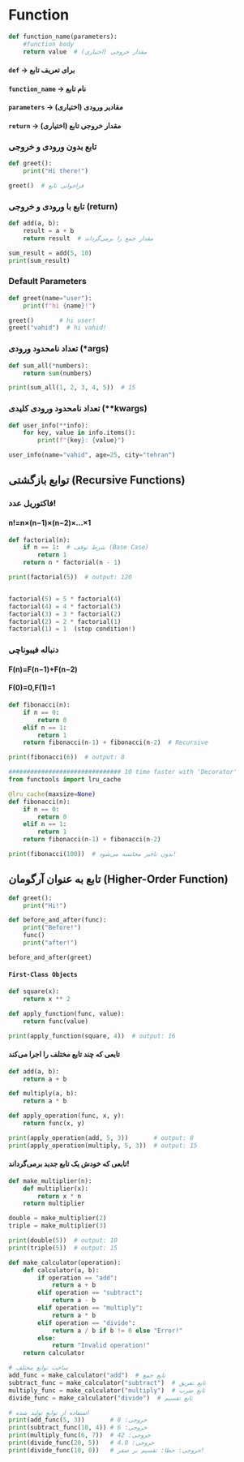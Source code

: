 # Function

```python
def function_name(parameters):  
    #function body
    return value  # مقدار خروجی (اختیاری)
```
#### `def` → برای تعریف تابع
#### `function_name` → نام تابع
#### `parameters` → مقادیر ورودی (اختیاری)
#### `return` → مقدار خروجی تابع (اختیاری)

### تابع بدون ورودی و خروجی
```python
def greet():
    print("Hi there!")

greet()  # فراخوانی تابع
```
### تابع با ورودی و خروجی (return)
```python
def add(a, b):
    result = a + b
    return result  # مقدار جمع را برمی‌گرداند

sum_result = add(5, 10)
print(sum_result)
```

### Default Parameters
```python
def greet(name="user"):
    print(f"hi {name}!")

greet()       # hi user!
greet("vahid")  # hi vahid!
```
### تعداد نامحدود ورودی (*args)
```python
def sum_all(*numbers):
    return sum(numbers)

print(sum_all(1, 2, 3, 4, 5))  # 15
```
### تعداد نامحدود ورودی کلیدی (**kwargs)
```python
def user_info(**info):
    for key, value in info.items():
        print(f"{key}: {value}")

user_info(name="vahid", age=25, city="tehran")
```
##  توابع بازگشتی (Recursive Functions)
### فاکتوریل عدد!
#### n!=n×(n−1)×(n−2)×...×1
```python
def factorial(n):
    if n == 1:  # شرط توقف (Base Case)
        return 1
    return n * factorial(n - 1)

print(factorial(5))  # output: 120


factorial(5) = 5 * factorial(4)
factorial(4) = 4 * factorial(3)
factorial(3) = 3 * factorial(2)
factorial(2) = 2 * factorial(1)
factorial(1) = 1  (stop condition!)
```
### دنباله فیبوناچی
#### F(n)=F(n−1)+F(n−2)
#### F(0)=0,F(1)=1
```python
def fibonacci(n):
    if n == 0:
        return 0
    elif n == 1:
        return 1
    return fibonacci(n-1) + fibonacci(n-2)  # Recursive

print(fibonacci(6))  # output: 8

############################### 10 time faster with 'Decorator'
from functools import lru_cache

@lru_cache(maxsize=None)
def fibonacci(n):
    if n == 0:
        return 0
    elif n == 1:
        return 1
    return fibonacci(n-1) + fibonacci(n-2)

print(fibonacci(100))  # بدون تاخیر محاسبه می‌شود!
```

## تابع به عنوان آرگومان (Higher-Order Function)

```python
def greet():
    print("Hi!")

def before_and_after(func):
    print("Before!")
    func() 
    print("after!")

before_and_after(greet)
```
#### `First-Class Objects`
```python
def square(x):
    return x ** 2

def apply_function(func, value):
    return func(value)

print(apply_function(square, 4))  # output: 16
```
#### تابعی که چند تابع مختلف را اجرا می‌کند
```python
def add(a, b):
    return a + b

def multiply(a, b):
    return a * b

def apply_operation(func, x, y):
    return func(x, y)

print(apply_operation(add, 5, 3))       # output: 8
print(apply_operation(multiply, 5, 3))  # output: 15
```
#### تابعی که خودش یک تابع جدید برمی‌گرداند!
```python
def make_multiplier(n):
    def multiplier(x):
        return x * n 
    return multiplier 

double = make_multiplier(2)
triple = make_multiplier(3)

print(double(5))  # output: 10
print(triple(5))  # output: 15
```

```python
def make_calculator(operation):
    def calculator(a, b):
        if operation == "add":
            return a + b
        elif operation == "subtract":
            return a - b
        elif operation == "multiply":
            return a * b
        elif operation == "divide":
            return a / b if b != 0 else "Error!"
        else:
            return "Invalid operation!"
    return calculator

# ساخت توابع مختلف
add_func = make_calculator("add")  # تابع جمع
subtract_func = make_calculator("subtract")  # تابع تفریق
multiply_func = make_calculator("multiply")  # تابع ضرب
divide_func = make_calculator("divide")  # تابع تقسیم

# استفاده از توابع تولید شده
print(add_func(5, 3))       # خروجی: 8
print(subtract_func(10, 4)) # خروجی: 6
print(multiply_func(6, 7))  # خروجی: 42
print(divide_func(20, 5))   # خروجی: 4.0
print(divide_func(10, 0))   # خروجی: خطا: تقسیم بر صفر!
```

